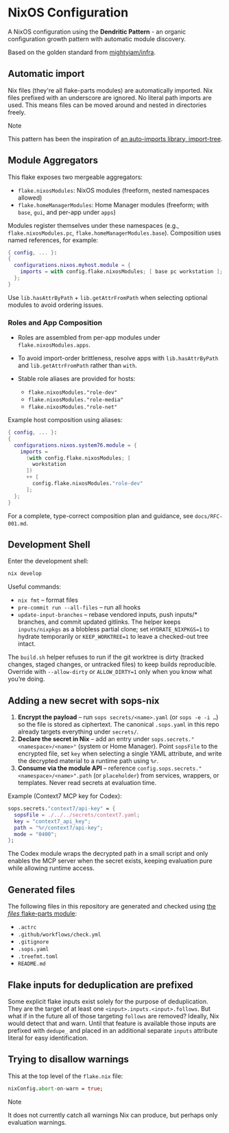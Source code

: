 # NixOS Configuration

A NixOS configuration using the **Dendritic Pattern** - an organic configuration growth pattern with automatic module discovery.

Based on the golden standard from [mightyiam/infra](https://github.com/mightyiam/infra).

## Automatic import

Nix files (they're all flake-parts modules) are automatically imported.
Nix files prefixed with an underscore are ignored.
No literal path imports are used.
This means files can be moved around and nested in directories freely.

> [!NOTE]
> This pattern has been the inspiration of [an auto-imports library, import-tree](https://github.com/vic/import-tree).

## Module Aggregators

This flake exposes two mergeable aggregators:

- `flake.nixosModules`: NixOS modules (freeform, nested namespaces allowed)
- `flake.homeManagerModules`: Home Manager modules (freeform; with `base`, `gui`, and per-app under `apps`)

Modules register themselves under these namespaces (e.g., `flake.nixosModules.pc`, `flake.homeManagerModules.base`).
Composition uses named references, for example:

```nix
{ config, ... }:
{
  configurations.nixos.myhost.module = {
    imports = with config.flake.nixosModules; [ base pc workstation ];
  };
}
```

Use `lib.hasAttrByPath` + `lib.getAttrFromPath` when selecting optional modules to avoid ordering issues.
### Roles and App Composition

- Roles are assembled from per-app modules under `flake.nixosModules.apps`.
- To avoid import-order brittleness, resolve apps with `lib.hasAttrByPath` and `lib.getAttrFromPath` rather than `with`.
- Stable role aliases are provided for hosts:

  - `flake.nixosModules."role-dev"`
  - `flake.nixosModules."role-media"`
  - `flake.nixosModules."role-net"`

Example host composition using aliases:

```nix
{ config, ... }:
{
  configurations.nixos.system76.module = {
    imports =
      (with config.flake.nixosModules; [
        workstation
      ])
      ++ [
        config.flake.nixosModules."role-dev"
      ];
  };
}
```

For a complete, type-correct composition plan and guidance, see
`docs/RFC-001.md`.
## Development Shell

Enter the development shell:

```bash
nix develop
```

Useful commands:

- `nix fmt` – format files
- `pre-commit run --all-files` – run all hooks
- `update-input-branches` – rebase vendored inputs, push inputs/\* branches, and commit updated gitlinks. The helper keeps `inputs/nixpkgs` as a blobless partial clone; set `HYDRATE_NIXPKGS=1` to hydrate temporarily or `KEEP_WORKTREE=1` to leave a checked-out tree intact.

The `build.sh` helper refuses to run if the git worktree is dirty (tracked changes, staged changes, or untracked files) to keep builds reproducible. Override with `--allow-dirty` or `ALLOW_DIRTY=1` only when you know what you’re doing.

## Adding a new secret with sops-nix

1. **Encrypt the payload** – run `sops secrets/<name>.yaml` (or `sops -e -i …`) so the file is stored as ciphertext. The canonical `.sops.yaml` in this repo already targets everything under `secrets/`.
2. **Declare the secret in Nix** – add an entry under `sops.secrets."<namespace>/<name>"` (system or Home Manager). Point `sopsFile` to the encrypted file, set `key` when selecting a single YAML attribute, and write the decrypted material to a runtime path using `%r`.
3. **Consume via the module API** – reference `config.sops.secrets."<namespace>/<name>".path` (or `placeholder`) from services, wrappers, or templates. Never read secrets at evaluation time.

Example (Context7 MCP key for Codex):

```nix
sops.secrets."context7/api-key" = {
  sopsFile = ./../../secrets/context7.yaml;
  key = "context7_api_key";
  path = "%r/context7/api-key";
  mode = "0400";
};
```

The Codex module wraps the decrypted path in a small script and only enables the MCP server when the secret exists, keeping evaluation pure while allowing runtime access.
## Generated files

The following files in this repository are generated and checked
using [the _files_ flake-parts module](https://github.com/mightyiam/files):

- `.actrc`
- `.github/workflows/check.yml`
- `.gitignore`
- `.sops.yaml`
- `.treefmt.toml`
- `README.md`

## Flake inputs for deduplication are prefixed

Some explicit flake inputs exist solely for the purpose of deduplication.
They are the target of at least one `<input>.inputs.<input>.follows`.
But what if in the future all of those targeting `follows` are removed?
Ideally, Nix would detect that and warn.
Until that feature is available those inputs are prefixed with `dedupe_`
and placed in an additional separate `inputs` attribute literal
for easy identification.

## Trying to disallow warnings

This at the top level of the `flake.nix` file:

```nix
nixConfig.abort-on-warn = true;
```

> [!NOTE]
> It does not currently catch all warnings Nix can produce, but perhaps only evaluation warnings.
